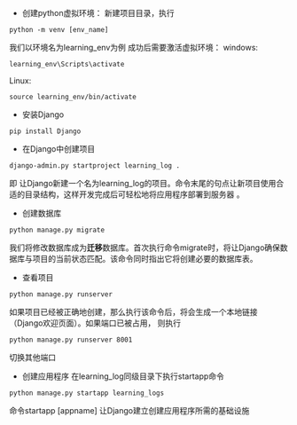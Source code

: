 - 创建python虚拟环境：
新建项目目录，执行
```
python -m venv [env_name]
```
我们以环境名为learning_env为例
成功后需要激活虚拟环境：
windows:
```
learning_env\Scripts\activate
```
Linux:
```
source learning_env/bin/activate
```

- 安装Django
```
pip install Django
```
- 在Django中创建项目
```
django-admin.py startproject learning_log .
```
即 让Django新建一个名为learning_log的项目。命令末尾的句点让新项目使用合适的目录结构，这样开发完成后可轻松地将应用程序部署到服务器 。
- 创建数据库
```
python manage.py migrate
```
我们将修改数据库成为**迁移**数据库。首次执行命令migrate时，将让Django确保数据库与项目的当前状态匹配。该命令同时指出它将创建必要的数据库表。
- 查看项目
```
python manage.py runserver
```
如果项目已经被正确地创建，那么执行该命令后，将会生成一个本地链接（Django欢迎页面）。如果端口已被占用， 则执行
```
python manage.py runserver 8001
```
切换其他端口
- 创建应用程序
在learning_log同级目录下执行startapp命令
```
python manage.py startapp learning_logs
```
命令startapp [appname] 让Django建立创建应用程序所需的基础设施